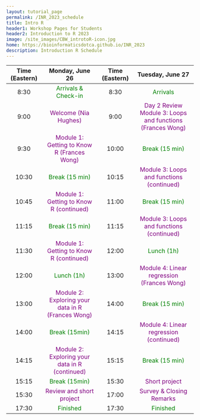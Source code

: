 ```yaml
---
layout: tutorial_page
permalink: /INR_2023_schedule
title: Intro R
header1: Workshop Pages for Students
header2: Introduction to R 2023
image: /site_images/CBW_introtoR-icon.jpg
home: https://bioinformaticsdotca.github.io/INR_2023
description: Introduction R Schedule
---
```


| Time (Eastern) |                                Monday, June 26                                | Time (Eastern) |                                    Tuesday, June 27                                     |
| :------------: | :---------------------------------------------------------------------------: | :------------: | :-------------------------------------------------------------------------------------: |
|      8:30      |                <font color="green">Arrivals & Check-in</font>                 |      8:30      |                           <font color="green">Arrivals</font>                           |
|      9:00      |               <font color="purple">Welcome (Nia Hughes)</font>                |      9:00      | <font color="purple">Day 2 Review Module 3: Loops and functions (Frances Wong)</font> |
|      9:30      |    <font color="purple">Module 1: Getting to Know R (Frances Wong)</font>     |     10:00      |                        <font color="green">Break (15 min)</font>                        |
|     10:30      |                   <font color="green">Break (15 min)</font>                   |     10:15      |          <font color="purple">Module 3: Loops and functions (continued)</font>          |
|     10:45      |      <font color="purple">Module 1: Getting to Know R (continued)</font>      |     11:00      |                        <font color="green">Break (15 min)</font>                        |
|     11:15      |                   <font color="green">Break (15 min)</font>                   |     11:15      |          <font color="purple">Module 3: Loops and functions (continued)</font>          |
|     11:30      |      <font color="purple">Module 1: Getting to Know R (continued)</font>      |     12:00      |                          <font color="green">Lunch (1h)</font>                          |
|     12:00      |                     <font color="green">Lunch (1h)</font>                     |     13:00      |         <font color="purple">Module 4: Linear regression (Frances Wong)</font>          |
|     13:00      | <font color="purple">Module 2: Exploring your data in R (Frances Wong)</font> |     14:00      |                        <font color="green">Break (15 min)</font>                        |
|     14:00      |                   <font color="green">Break (15min)</font>                    |     14:15      |           <font color="purple">Module 4: Linear regression (continued)</font>           |
|     14:15      |  <font color="purple">Module 2: Exploring your data in R (continued)</font>   |     15:15      |                        <font color="green">Break (15 min)</font>                        |
|     15:15      |                   <font color="green">Break (15min)</font>                    |     15:30      |                        <font color="purple">Short project</font>                        |
|     15:30      |             <font color="purple">Review and short project</font>              |     17:00      |                  <font color="purple">Survey & Closing Remarks</font>                   |
|     17:30      |                      <font color="green">Finished</font>                      |     17:30      |                           <font color="green">Finished</font>                           |
